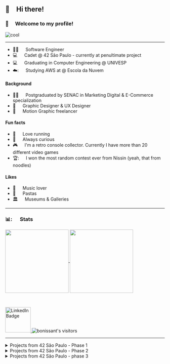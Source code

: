 ## 👋&emsp;Hi there!
### :dizzy:&emsp; Welcome to my profile!
![cool](https://github.com/user-attachments/assets/f5871251-e1e6-4981-b84a-8ea56d26dc03)

---

- 👨‍💻    &emsp; Software Engineer <br>
- 💻	&emsp; Cadet @ 42 São Paulo - currently at penultimate project <br>
- 💻	&emsp; Graduating in Computer Engineering @ UNIVESP
- ☁️:	&emsp; Studying AWS at @ Escola da Nuvem  <br>


#### Background
- 👨‍🎓	&emsp; Postgraduated by SENAC in Marketing Digital & E-Commerce specialization <br>
- :art: 	&emsp; Graphic Designer & UX Designer <br>
- :movie_camera: 	&emsp; Motion Graphic freelancer <br>


#### Fun facts
- :runner: &emsp; Love running
- 🤔 &emsp; Always curious
- 🎮 &emsp; I'm a retro console collector. Currently I have more than 20 different video games
- 🏆: &emsp; I won the most random contest ever from Nissin (yeah, that from noodles)

#### Likes
-  :musical_note: &emsp; Music lover
-  :spaghetti: &emsp; Pastas
-  :classical_building: &emsp; Museums & Galleries

---
<!-- Infos -->

### 📊: &emsp; Stats

<a href="https://github.com/bonissanti/github-readme-stats">
  <img height=200 align="center" src="https://github-readme-stats.vercel.app/api?username=bonissanti&show_icons=true&locale=en&theme=ayu-mirage&rank_icon=github" />
</a>
<a href="https://github.com/bonissanti/convoychat">
  <img height=200 align="center" src="https://github-readme-stats.vercel.app/api/top-langs?username=bonissanti&layout=compact&langs_count=8&theme=ayu-mirage&card_width=320" />
</a>

<br><div id="badges">
    <a href="www.linkedin.com/in/bruno-rodrigues-onissanti">
        <img src="https://img.shields.io/badge/LinkedIn-blue?style=for-the-badge&logo=linkedin&logoColor=white" alt="LinkedIn Badge" width="80"/>
    </a>
        <img alt="bonissant's visitors" src="https://komarev.com/ghpvc/?username=bonissanti&style=flat-square&abbreviated=true&color=yellow"/>
</div>

---
<details>
 <summary>Projects from 42 São Paulo - Phase 1</summary><br>

| **Projects**     	| **Description**                                                                                                                                                                  	|
|-----------------	|----------------------------------------------------------------------------------------------------------------------------------------------------------------------------------	|
| [_libft_](https://github.com/bonissanti/My_libft)         	| My own library created in C, it reproduces a many standard function. <br>It’s a foundational project that helps you understand the basics of C programming and memory management 	|
| [_get_next_line_](https://github.com/bonissanti/43SP_02_Get_next_line) 	| In this project, you write a function that reads a line from a file descriptor                                                                                                   	|
| [_ft_printf_](https://github.com/bonissanti/43SP_03_ft_printf)     	| This project requires you to reimplement the printf function in C. <br>Good to learn about variadic functions and formatted outputs                                              	|
| [_born3beroot_](https://github.com/bonissanti/42SP_04_Born2beroot)   	| An introduction to sysadmin. In this project you'll set up a virtual machine and <br>configure it to meet specific security and operational requirements                         	|
| [_so_long_](https://github.com/bonissanti/43SP_05_So_long)       	| This is a simple 2D game project where you create a small game using the MiniLibX library. <br>I made a basic Super Mario World 😎                                                	|
| [_pipex_](https://github.com/bonissanti/43SP_06_Pipex)         	| This project focuses on creating a pipeline between commands, similar to how pipes work in UNIX. <br>It helps you understand process creation and inter-process communication    	|
</details>

<details>
  <summary>Projects from 42 São Paulo - Phase 2</summary><br>
  
| **Projects**    	| **Description**                                                                                                                                                                           	|
|----------------	|-------------------------------------------------------------------------------------------------------------------------------------------------------------------------------------------	|
| [_push_swap_](https://github.com/bonissanti/43SP_07_Push_swap)    	| This project challenges you to sort data on a stack with a limited set of operations                                                                                                   |
| [_minishell_](https://github.com/bonissanti/43SP_08_minishell)    	| In this project, you create a simple shell (bash) that can execute commands 🥶<br>It helps you understand how bash work and how to manage processes                                       	|
| [_philosophers_](https://github.com/bonissanti/43SP_09_philo) 	| Project based in the classic dining philosopher's problem. <br>It teaches you about threads and concurrency                                                                               	|
| [_net_practice_](https://github.com/bonissanti/43SP_10_NetPractice) 	| In this project involves setting up and configuring a network. <br>It’s a practical introduction to networking concepts                                                                   	|
| [_mini_rt_](https://github.com/bonissanti/43SP_11_MiniRT)      	| This project involves creating a simple ray tracer. It is an introduction to ray tracing, which is a 3D graphics <br>rendering technique to simulate how light interacts with objects 	|
</details>
<details>
  <summary>Projects from 42 São Paulo - phase 3</summary><br>

| **Project**        	| **Description**                                                                                                                                                                                                                                                                                       	|
|--------------------	|-------------------------------------------------------------------------------------------------------------------------------------------------------------------------------------------------------------------------------------------------------------------------------------------------------	|
| [_cpp_module_](https://github.com/bonissanti/43SP_12_CPP)       	| These projects are a series of modules designed to teach you the basics of C++ programming, <br>including object-oriented programming, templates, and the Standard Template Library (STL)                                                                                                             	|
| [_webserv_](https://github.com/bonissanti/43SP_13_Webserv)          	| My favorite project, this requires you to create a simple HTTP server<br>It’s an introduction to web development and networking.                                                                                                                                                                      	|
| _inception_        	| **Working in progress**<br>This project involves setting up a multi-container Docker environment.<br>It’s a practical introduction to containerization and orchestration                                                                                                                              	|
| _ft_transcendence_ 	| **Working in progress**<br>This project is a full-stack web application that combines everything you’ve learned.<br>It involves creating a web application with a front-end, back-end, database, and deploying it using Docker.<br>Plus: you can consider this project a remake of Atari's game Pong. 	|

</details>
